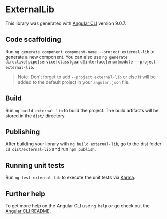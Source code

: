 # ExternalLib

This library was generated with [Angular CLI](https://github.com/angular/angular-cli) version 9.0.7.

## Code scaffolding

Run `ng generate component component-name --project external-lib` to generate a new component. You can also use `ng generate directive|pipe|service|class|guard|interface|enum|module --project external-lib`.
> Note: Don't forget to add `--project external-lib` or else it will be added to the default project in your `angular.json` file. 

## Build

Run `ng build external-lib` to build the project. The build artifacts will be stored in the `dist/` directory.

## Publishing

After building your library with `ng build external-lib`, go to the dist folder `cd dist/external-lib` and run `npm publish`.

## Running unit tests

Run `ng test external-lib` to execute the unit tests via [Karma](https://karma-runner.github.io).

## Further help

To get more help on the Angular CLI use `ng help` or go check out the [Angular CLI README](https://github.com/angular/angular-cli/blob/master/README.md).
